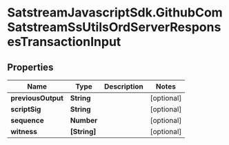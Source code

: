 # SatstreamJavascriptSdk.GithubComSatstreamSsUtilsOrdServerResponsesTransactionInput

## Properties
Name | Type | Description | Notes
------------ | ------------- | ------------- | -------------
**previousOutput** | **String** |  | [optional] 
**scriptSig** | **String** |  | [optional] 
**sequence** | **Number** |  | [optional] 
**witness** | **[String]** |  | [optional] 
